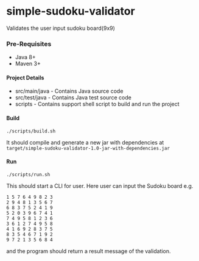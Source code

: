 # simple-sudoku-validator
Validates the user input sudoku board(9x9)

### Pre-Requisites
* Java 8+
* Maven 3+

#### Project Details
* src/main/java - Contains Java source code
* src/test/java - Contains Java test source code  
* scripts - Contains support shell script to build and run the project

#### Build 
```shell script
./scripts/build.sh
```
It should compile and generate a new jar with dependencies at 
`target/simple-sudoku-validator-1.0-jar-with-dependencies.jar`


#### Run
```shell script
./scripts/run.sh
```
This should start a CLI for user.
Here user can input the Sudoku board e.g.
``` 
1 5 7 6 4 9 8 2 3
2 9 4 8 1 3 5 6 7
6 8 3 7 5 2 4 1 9
5 2 0 3 9 6 7 4 1 
7 4 9 5 8 1 2 3 6
3 6 1 2 7 4 9 5 8
4 1 6 9 2 8 3 7 5
8 3 5 4 6 7 1 9 2
9 7 2 1 3 5 6 8 4  
``` 
and the program should return a result message of the validation. 

